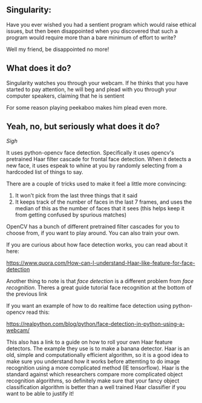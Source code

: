 ## Singularity:
Have you ever wished you had a sentient program which would raise ethical
issues, but then been disappointed when you discovered that such a
program would require more than a bare minimum of effort to write?

Well my friend, be disappointed no more!

## What does it do?

Singularity watches you through your webcam. If he thinks that you have 
started to pay attention, he will beg and plead with you through your
computer speakers, claiming that he is sentient

For some reason playing peekaboo makes him plead even more.

## Yeah, no, but seriously what does it do?

*Sigh*

It uses python-opencv face detection. Specifically it uses opencv's 
pretrained Haar filter cascade for frontal face detection. When
it detects a new face, it uses espeak to whine at you by randomly
selecting from a hardcoded list of things to say. 

There are a couple of tricks used to make it feel a little more convincing:

1. It won't pick from the last three things that it said
2. It keeps track of the number of faces in the last 7 frames, and uses
the median of this as the number of faces that it sees (this helps
keep it from  getting confused by spurious matches)

OpenCV has a bunch of different pretrained filter cascades for you to choose
from, if you want to play around. You can also train your own.

If you are curious about how face detection works, you can read about it here:

https://www.quora.com/How-can-I-understand-Haar-like-feature-for-face-detection

Another thing to note is that *face detection* is a different problem from
*face recognition*. Theres a great guide tutorial face recognition at the
bottom of the previous link

If you want an example of how to do realtime face detection using python-opencv read this:

https://realpython.com/blog/python/face-detection-in-python-using-a-webcam/

This also has a link to a guide on how to roll your own Haar feature
detectors. The example they use is to make a banana detector. Haar is an old,
simple and computationally efficient algorithm, so it is a good idea
to make sure you understand how it works before attemting to do image
recognition using a more complicated method (IE tensorflow). Haar is 
the standard against which researchers compare more complicated object recognition
algorithms, so definitely make sure that your fancy object classification 
algorithm is better than a well trained Haar classifier if you want to be
able to justify it!
